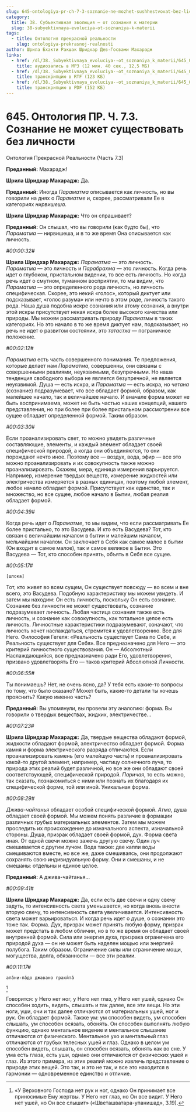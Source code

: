 ```yaml
---
slug: 645-ontologiya-pr-ch-7-3-soznanie-ne-mozhet-sushhestvovat-bez-lichnosti
category:
  title: 38. Субъективная эволюция — от сознания к материи
  slug: 38-subyektivnaya-evoluciya-ot-soznaniya-k-materii
tags:
  - title: Онтология прекрасной реальности
    slug: ontologiya-prekrasnoj-realnosti
author: Шрила Бхакти Ракшак Шридхар Дев-Госвами Махарадж
links:
  - href: /dl/38._Subyektivnaya_evoluciya--ot_soznaniya_k_materii/645_OntologiyaPR_7.3_SridharMj_Soznaniye_ne_mojet_suwestvovat_bez_lichnosti.mp3
    title: аудиозапись в MP3 (12 мин. 40 сек., 12,5 МБ)
  - href: /dl/38._Subyektivnaya_evoluciya--ot_soznaniya_k_materii/645_OntologiyaPR_7.3_SridharMj_Soznaniye_ne_mojet_suwestvovat_bez_lichnosti.rtf
    title: транскрипцию в RTF (123 КБ)
  - href: /dl/38._Subyektivnaya_evoluciya--ot_soznaniya_k_materii/645_OntologiyaPR_7.3_SridharMj_Soznaniye_ne_mojet_suwestvovat_bez_lichnosti.pdf
    title: транскрипцию в PDF (152 КБ)
---
```


# 645. Онтология ПР. Ч. 7.3. Сознание не может существовать без личности

Онтология Прекрасной Реальности (Часть 7.3)

**Преданный:** Махарадж!

**Шрила Шридхар Махарадж:** Да.

**Преданный:** Иногда *Параматма* описывается как личность, но вы говорили на днях о *Параматме* и, скорее, рассматривали Ее в категориях *нирвишеша*.

**Шрила Шридхар Махарадж:** Что он спрашивает?

**Преданный:** Он слышал, что вы говорили (как будто бы), что *Параматма* — нирвишеша, и в то же время Она описывается как личность.

*#00:00:32#*

**Шрила Шридхар Махарадж:** *Параматма* — это личность. *Параматма* — это личность и *Парабрахма* — это личность. Когда речь идет о глубоком, пристальном видении, то все есть личность. Но когда речь идет о смутном, туманном восприятии, то мы видим, что *Параматма* — это определенного рода личность, но личность специфическая. Скорее, это некий «голос», который диктует или подсказывает, «голос разума» или нечто в этом роде, личность такого рода. Наша душа подобна искре сознания или атому сознания, а внутри этой искры присутствует некая искра более высокого качества или природы. Мы можем рассматривать природу *Параматмы* в таких категориях. Но это начало в то же время диктует нам, подсказывает, но речь не идет о развитом состоянии, это *татастха* — пограничное положение.

*#00:02:12#*

*Параматма* есть часть совершенного понимания. Те предложения, которые делает нам *Параматма*, совершенны, они связаны с совершенными реалиями, неуязвимыми, безупречными. Но наша тенденция свободного выбора не является безупречной, не является неуязвимой. Душа — есть искра, и *Параматма* — есть искра, но *четана* (сознание) подразумевает, что все обладает формой, образом, как малейшее начало, так и величайшее начало. И вначале форма может не быть воспринимаема, может не быть частью наших концепций, нашего представления, но при более при более пристальном рассмотрении все сущее обладает определенной формой. Таким образом.

*#00:03:30#*

Если проанализировать свет, то можно увидеть различные составляющие, элементы, и каждый элемент обладает своей специфической природой, а когда они объединяются, то они порождают нечто иное. Поэтому все — воздух, вода, эфир — все это можно проанализировать и их совокупность также можно проанализировать. Скажем, мера, единица измерения варьируется. Например, измерение твердых веществ, измерение жидкостей или электричества измеряется в разных единицах, поэтому любой элемент, любое начало обладает формой. Присутствует как единство, так и множество, но все сущее, любое начало в Бытии, любая реалия обладает формой.

*#00:04:39#*

Когда речь идет о *Параматме*, то мы видим, что если рассматривать Ее более пристально, то это Васудева. И кто есть Васудева? Тот, кто связан с величайшим началом в бытии и малейшим началом, мельчайшим началом. Он заключает в Себя как самое малое в бытии (Он входит в самое малое), так и самое великое в Бытии. Это Васудева — Тот, кто способен принять, объять в Себя все сущее.

*#00:05:17#*

    [шлока]

Тот, кто живет во всем сущем, Он существует повсюду — во всем и вне всего, это Васудева. Подобную характеристику мы можем увидеть. И затем мы находим: Он есть личность, поскольку Он есть сознание. Сознание без личности не может существовать, сознание подразумевает личность. Любая частица сознания также есть личность, и сознание как совокупность, как тотальное целое есть личность. Личностные характеристики подразумевают, означают, что личность хочет наслаждаться, стремится к удовлетворению. Все для Него. Философия Гегеля: «Реальность существует Сама по Себе, и Реальность существует для Себя». Все предназначено для Него — это критерий личностного существования. Он — Абсолютный Наслаждающийся, все предназначено ради Его, удовлетворения, призвано удовлетворять Его — таков критерий Абсолютной Личности.

*#00:06:55#*

Ты понимаешь? Нет, не очень ясно, да? У тебя есть какие-то вопросы по тому, что было сказано? Может быть, какие-то детали ты хочешь прояснить? Какую именно часть?

**Преданный:** Вы упомянули, вы провели эту аналогию: форма. Вы говорили о твердых веществах, жидких, электричестве…

*#00:07:23#*

**Шрила Шридхар Махарадж:** Да, твердые вещества обладают формой, жидкости обладают формой, электричество обладает формой. Форма камня и форма электрического разряда отличаются. Если проанализировать камень (его малейшую часть) и проанализировать какой-то другой элемент, например, частицу солнечного луча, то природа этих реалий будет различной, но все же они обладают своей соответствующей, специфической природой. *Паричая*, то есть можно, так сказать, познакомиться с ними или познать их благодаря их специфической форме, той или иной. Уникальная форма.

*#00:08:29#*

*Джива-чайтанья* обладает особой специфической формой. *Атма*, душа обладает своей формой. Мы можем понять различие в формации различных грубых материальных элементов. Затем мы можем проследить их происхождение до изначального аспекта, изначальной стороны. Душа, призрак обладает своей формой, дух. Форма света иная. От одной свечи можно зажечь другую свечу. Один луч смешивается с другим лучом. Вода также: две капли воды смешиваются вместе, но все же, даже смешиваясь, они продолжают сохранять свою индивидуальную форму. Они и смешаны, и не смешаны: отдельны и единое целое.

**Преданный:** А джива-чайтанья…

*#00:09:41#*

**Шрила Шридхар Махарадж:** Да, если есть две свечи и одну свечу задуть, то интенсивность света уменьшается, но когда вновь внести вторую свечу, то интенсивность света увеличивается. Интенсивность света может варьироваться. И когда речь идет о душе, о сознании это тоже так. Форма. Дух, призрак может принять любую форму, призрак может предстать в любом обличии, но в то же время он обладает своей внутренней формой. Сила или энергия духа, призрака ограничена его природой духа — он не может быть наделен мощью или энергией полубога. Таким образом. Ограничение силы или ограничение мощи, могущества, долга, обязанности — все эти реалии.

*#00:11:17#*

    апа̄н̣и-па̄до джавано грахӣта̄
[^_ftn1]

Говорится: у Него нет ног, у Него нет глаз, у Него нет ушей, однако Он способен ходить, видеть, слышать и так далее, все эти вещи. Но эти ноги, уши, очи и так далее отличаются от материальных ушей, ног и рук. Он обладает формой. Также ум: ум способен видеть, ум способен слышать, ум способен осязать, обонять. Он способен выполнять любую функцию, однако ментальное видение и ментальное слышание отличаются от физического. Ментальное ухо и ментальный глаз отличаются от грубых телесных ушей и глаз. Однако в целом ум способен видеть, слышать, он способен осязать, обонять как во сне. У ума есть глаза, есть уши, однако они отличаются от физических ушей и глаз. Из этого примера, из этих реалий можно извлечь представление о природе этих вещей. Это так, и это не так, и все это находится в гармонии — одновременное единство и отличие.



[^_ftn1]: «У Верховного Господа нет рук и ног, однако Он принимает все приносимые Ему жертвы. У Него нет глаз, но Он все видит. У Него нет ушей, но Он все слышит» («Шветашватара-упанишад», 3.19).

